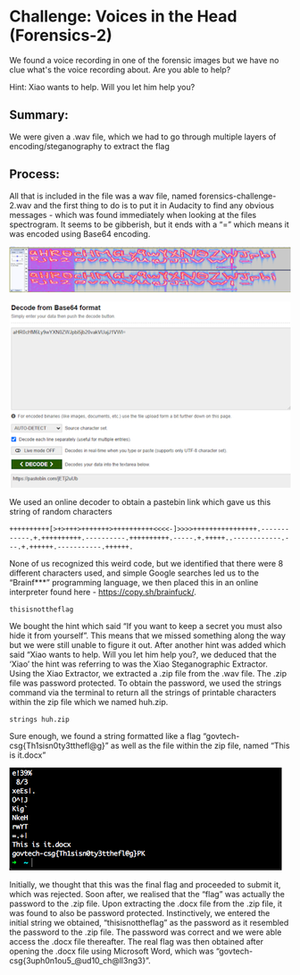 # Challenge: Voices in the Head (Forensics-2)
We found a voice recording in one of the forensic images but we have no clue what's the voice recording about. Are you able to help?

Hint:
Xiao wants to help. Will you let him help you?

## Summary: 
We were given a .wav file, which we had to go through multiple layers of encoding/steganography to extract the flag

## Process:
All that is included in the file was a wav file, named forensics-challenge-2.wav and the first thing to do is to put it in Audacity to find any obvious messages - which was found immediately when looking at the files spectrogram. It seems to be gibberish, but it ends with a “=” which means it was encoded using Base64 encoding. 

![for-1](https://github.com/BunchOfBytes/STF-2020/blob/main/Forensics/foren1.png)

![for-2](https://github.com/BunchOfBytes/STF-2020/blob/main/Forensics/foren2.png)

We used an online decoder to obtain a pastebin link which gave us this string of random characters

`````````
++++++++++[>+>+++>+++++++>++++++++++<<<<-]>>>>++++++++++++++++.------------.+.++++++++++.----------.++++++++++.-----.+.+++++..------------.---.+.++++++.-----------.++++++.
`````````

None of us recognized this weird code, but we identified that there were 8 different characters used, and simple Google searches led us to the “Brainf***” programming language, we then placed this in an online interpreter found here - https://copy.sh/brainfuck/.

`````````
thisisnottheflag
`````````

We bought the hint which said “If you want to keep a secret you must also hide it from yourself”. This means that we missed something along the way but we were still unable to figure it out. After another hint was added which said “Xiao wants to help. Will you let him help you?, we deduced that the ‘Xiao’ the hint was referring to was the Xiao Steganographic Extractor. Using the Xiao Extractor, we extracted a .zip file from the .wav file. The .zip file was password protected. To obtain the password, we used the strings command via the terminal to return all the strings of printable characters within the zip file which we named huh.zip. 
`````````
strings huh.zip
`````````
Sure enough, we found a string formatted like a flag “govtech-csg{Th1sisn0ty3tthefl@g}” as well as the file within the zip file, named “This is it.docx”

![for-3](https://github.com/BunchOfBytes/STF-2020/blob/main/Forensics/foren3.png)

Initially, we thought that this was the final flag and proceeded to submit it, which was rejected. Soon after, we realised that the “flag” was actually the password to the .zip file. Upon extracting the .docx file from the .zip file, it was found to also be password protected. Instinctively, we entered the initial string we obtained, “thisisnottheflag” as the password as it resembled the password to the .zip file. The password was correct and we were able access the .docx file thereafter. The real flag was then obtained after opening the .docx file using Microsoft Word, which was “govtech-csg{3uph0n1ou5_@ud10_ch@ll3ng3}”.

